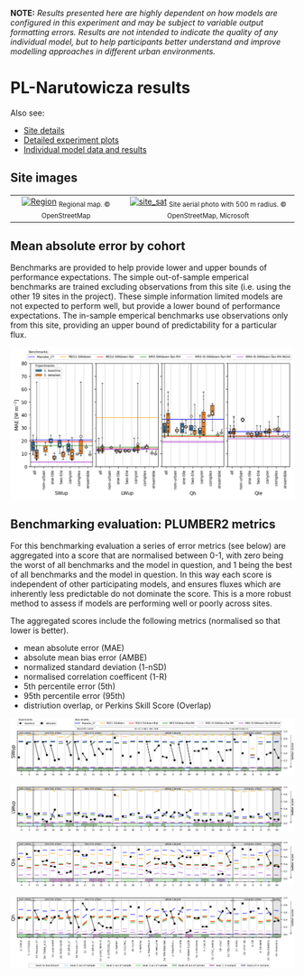 

**NOTE:** *Results presented here are highly dependent on how models are configured in this experiment and may be subject to variable output formatting errors. Results are not intended to indicate the quality of any individual model, but to help participants better understand and improve modelling approaches in different urban environments.*



# PL-Narutowicza results

Also see:

- [Site details](https://urban-plumber.github.io/PL-Narutowicza/)
- [Detailed experiment plots](../detailed/index.md)
- [Individual model data and results](../index.md#model-data)

## Site images

|                                             |                                             |    
|:-------------------------------------------:|:-------------------------------------------:|
| [![Region](https://urban-plumber.github.io/PL-Narutowicza/images/PL-Narutowicza_region_map.jpg)](https://urban-plumber.github.io/PL-Narutowicza/images/PL-Narutowicza_region_map.jpg)  <sub>Regional map. © OpenStreetMap</sub>    | [![site_sat](https://urban-plumber.github.io/PL-Narutowicza/images/PL-Narutowicza_site_sat.jpg)](https://urban-plumber.github.io/PL-Narutowicza/images/PL-Narutowicza_site_sat.jpg) <sub>Site aerial photo with 500 m radius. © OpenStreetMap, Microsoft</sub>    |

## Mean absolute error by cohort

Benchmarks are provided to help provide lower and upper bounds of performance expectations. The simple out-of-sample emperical benchmarks are trained excluding observations from this site (i.e. using the other 19 sites in the project). These simple information limited models are not expected to perform well, but provide a lower bound of performance expectations. The in-sample emperical benchmarks use observations only from this site, providing an upper bound of predictability for a particular flux.

[![PL-Narutowicza_phase2_MAE_boxplot_v0-9.png](PL-Narutowicza_phase2_MAE_boxplot_v0-9.png)](PL-Narutowicza_phase2_MAE_boxplot_v0-9.png)

## Benchmarking evaluation: PLUMBER2 metrics

For this benchmarking evaluation a series of error metrics (see below) are aggregated into a score that are normalised between 0-1, with zero being the worst of all benchmarks and the model in question, and 1 being the best of all benchmarks and the model in question. In this way each score is independent of other participating models, and ensures fluxes which are inherently less predictable do not dominate the score. This is a more robust method to assess if models are performing well or poorly across sites.

The aggregated scores include the following metrics (normalised so that lower is better).

 - mean absolute error (MAE)
 - absolute mean bias error (AMBE)
 - normalized standard deviation (1-nSD)
 - normalised correlation coefficent (1-R)
 - 5th percentile error (5th)
 - 95th percentile error (95th)
 - distriution overlap, or Perkins Skill Score (Overlap)

[![PL-Narutowicza_phase2_PLUMBER2_quant_SWup_v0-9.png](PL-Narutowicza_phase2_PLUMBER2_quant_SWup_v0-9.png)](PL-Narutowicza_phase2_PLUMBER2_quant_SWup_v0-9.png)

[![PL-Narutowicza_phase2_PLUMBER2_quant_LWup_v0-9.png](PL-Narutowicza_phase2_PLUMBER2_quant_LWup_v0-9.png)](PL-Narutowicza_phase2_PLUMBER2_quant_LWup_v0-9.png)

[![PL-Narutowicza_phase2_PLUMBER2_quant_Qle_v0-9.png](PL-Narutowicza_phase2_PLUMBER2_quant_Qle_v0-9.png)](PL-Narutowicza_phase2_PLUMBER2_quant_Qle_v0-9.png)

[![PL-Narutowicza_phase2_PLUMBER2_quant_Qh_v0-9.png](PL-Narutowicza_phase2_PLUMBER2_quant_Qh_v0-9.png)](PL-Narutowicza_phase2_PLUMBER2_quant_Qh_v0-9.png)


